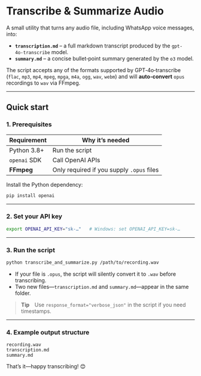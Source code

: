 # Transcribe & Summarize Audio

A small utility that turns any audio file, including WhatsApp voice messages, into:

* **`transcription.md`** – a full markdown transcript produced by the `gpt-4o‑transcribe` model.
* **`summary.md`** – a concise bullet‑point summary generated by the `o3` model.

The script accepts any of the formats supported by GPT‑4o‑transcribe (`flac`, `mp3`, `mp4`, `mpeg`, `mpga`, `m4a`, `ogg`, `wav`, `webm`) and will **auto‑convert** `opus` recordings to `wav` via FFmpeg.

---

## Quick start

### 1. Prerequisites

| Requirement  | Why it’s needed                           |
| ------------ | ----------------------------------------- |
| Python 3.8+  | Run the script                            |
| `openai` SDK | Call OpenAI APIs                          |
| **FFmpeg**   | Only required if you supply `.opus` files |

Install the Python dependency:

```bash
pip install openai
```

---

### 2. Set your API key

```bash
export OPENAI_API_KEY="sk‑…"   # Windows: set OPENAI_API_KEY=sk‑…
```

---

### 3. Run the script

```bash
python transcribe_and_summarize.py /path/to/recording.wav
```

* If your file is `.opus`, the script will silently convert it to `.wav` before transcribing.
* Two new files—`transcription.md` and `summary.md`—appear in the same folder.

> **Tip** Use `response_format="verbose_json"` in the script if you need timestamps.

---

### 4. Example output structure

```text
recording.wav
transcription.md
summary.md
```

That’s it—happy transcribing! 😊
